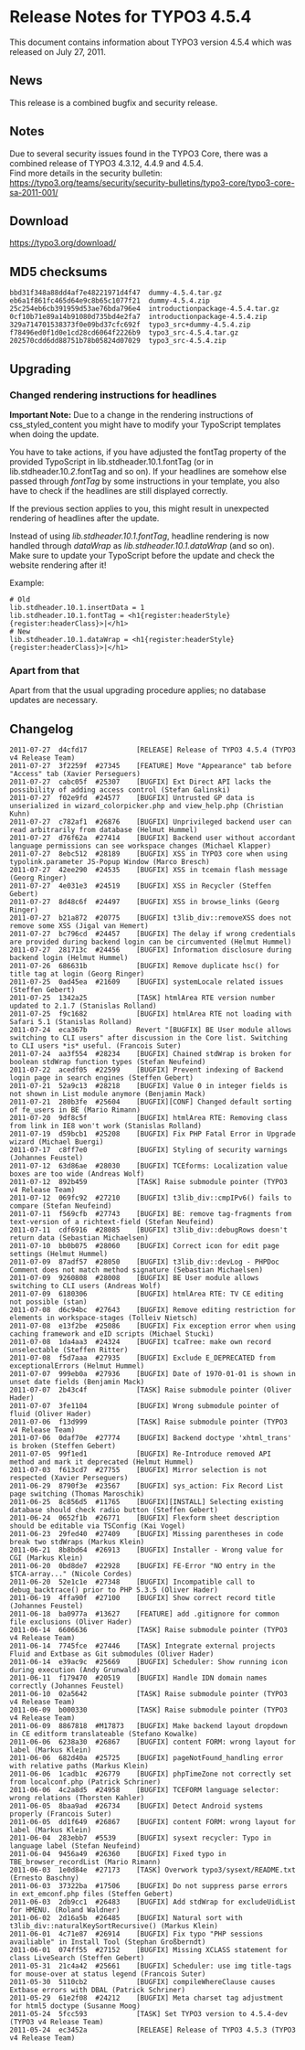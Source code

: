 Release Notes for TYPO3 4.5.4
=============================

This document contains information about TYPO3 version 4.5.4 which was
released on July 27, 2011.

News
----

This release is a combined bugfix and security release.

Notes
-----

Due to several security issues found in the TYPO3 Core, there was a
combined release of TYPO3 4.3.12, 4.4.9 and 4.5.4.\
Find more details in the security bulletin:
<https://typo3.org/teams/security/security-bulletins/typo3-core/typo3-core-sa-2011-001/>

Download
--------

<https://typo3.org/download/>

MD5 checksums
-------------

    bbd31f348a88dd4af7e48221971d4f47  dummy-4.5.4.tar.gz
    eb6a1f861fc465d64e9c8b65c1077f21  dummy-4.5.4.zip
    25c254eb6cb391959d53ae76bda796e4  introductionpackage-4.5.4.tar.gz
    0cf10b71e89a14b91080d735bd4e2fa7  introductionpackage-4.5.4.zip
    329a714701538373f0e09bd37cfc692f  typo3_src+dummy-4.5.4.zip
    f78496ed0f1d0e1cd28cd6064f2226b9  typo3_src-4.5.4.tar.gz
    202570cdd6dd88751b78b05824d07029  typo3_src-4.5.4.zip

Upgrading
---------

### Changed rendering instructions for headlines

**Important Note:** Due to a change in the rendering instructions of
css\_styled\_content you might have to modify your TypoScript templates
when doing the update.

You have to take actions, if you have adjusted the fontTag property of
the provided TypoScript in lib.stdheader.10.1.fontTag (or in
lib.stdheader.10.*2*.fontTag and so on). If your headlines are somehow
else passed through *fontTag* by some instructions in your template, you
also have to check if the headlines are still displayed correctly.

If the previous section applies to you, this might result in unexpected
rendering of headlines after the update.

Instead of using *lib.stdheader.10.1.fontTag*, headline rendering is now
handled through *dataWrap* as *lib.stdheader.10.1.dataWrap* (and so on).
Make sure to update your TypoScript before the update and check the
website rendering after it!

Example:

    # Old
    lib.stdheader.10.1.insertData = 1
    lib.stdheader.10.1.fontTag = <h1{register:headerStyle}{register:headerClass}>|</h1>
    # New
    lib.stdheader.10.1.dataWrap = <h1{register:headerStyle}{register:headerClass}>|</h1>

### Apart from that

Apart from that the usual upgrading procedure applies; no database
updates are necessary.

Changelog
---------

    2011-07-27  d4cfd17            [RELEASE] Release of TYPO3 4.5.4 (TYPO3 v4 Release Team)
    2011-07-27  3f2259f  #27345    [FEATURE] Move "Appearance" tab before "Access" tab (Xavier Perseguers)
    2011-07-27  cabc05f  #25307    [BUGFIX] Ext Direct API lacks the possibility of adding access control (Stefan Galinski)
    2011-07-27  f02e9fd  #24577    [BUGFIX] Untrusted GP data is unserialized in wizard_colorpicker.php and view_help.php (Christian Kuhn)
    2011-07-27  c782af1  #26876    [BUGFIX] Unprivileged backend user can read arbitrarily from database (Helmut Hummel)
    2011-07-27  d76f62a  #27414    [BUGFIX] Backend user without accordant language permissions can see workspace changes (Michael Klapper)
    2011-07-27  8ebc512  #28189    [BUGFIX] XSS in TYPO3 core when using typolink.parameter JS-Popup Window (Marco Bresch)
    2011-07-27  42ee290  #24535    [BUGFIX] XSS in tcemain flash message (Georg Ringer)
    2011-07-27  4e031e3  #24519    [BUGFIX] XSS in Recycler (Steffen Gebert)
    2011-07-27  8d48c6f  #24497    [BUGFIX] XSS in browse_links (Georg Ringer)
    2011-07-27  b21a872  #20775    [BUGFIX] t3lib_div::removeXSS does not remove some XSS (Jigal van Hemert)
    2011-07-27  bc796cd  #24457    [BUGFIX] The delay if wrong credentials are provided during backend login can be circumvented (Helmut Hummel)
    2011-07-27  281713c  #24456    [BUGFIX] Information disclosure during backend login (Helmut Hummel)
    2011-07-26  686631b            [BUGFIX] Remove duplicate hsc() for title tag at login (Georg Ringer)
    2011-07-25  0ad45ea  #21609    [BUGFIX] systemLocale related issues (Steffen Gebert)
    2011-07-25  1342a25            [TASK] htmlArea RTE version number updated to 2.1.7 (Stanislas Rolland)
    2011-07-25  f9c1682            [BUGFIX] htmlArea RTE not loading with Safari 5.1 (Stanislas Rolland)
    2011-07-24  eca367b            Revert "[BUGFIX] BE User module allows switching to CLI users" after discussion in the Core list. Switching to CLI users *is* useful. (Francois Suter)
    2011-07-24  aa3f554  #28234    [BUGFIX] Chained stdWrap is broken for boolean stdWrap function types (Stefan Neufeind)
    2011-07-22  acedf05  #22599    [BUGFIX] Prevent indexing of Backend login page in search engines (Steffen Gebert)
    2011-07-21  52a9c13  #28218    [BUGFIX] Value 0 in integer fields is not shown in List module anymore (Benjamin Mack)
    2011-07-21  280b3fe  #25604    [BUGFIX][CONF] Changed default sorting of fe_users in BE (Mario Rimann)
    2011-07-20  9df8c5f            [BUGFIX] htmlArea RTE: Removing class from link in IE8 won't work (Stanislas Rolland)
    2011-07-19  d59bcb1  #25208    [BUGFIX] Fix PHP Fatal Error in Upgrade wizard (Michael Buergi)
    2011-07-17  c8ff7e0            [BUGFIX] Styling of security warnings (Johannes Feustel)
    2011-07-12  63d86ae  #28030    [BUGFIX] TCEforms: Localization value boxes are too wide (Andreas Wolf)
    2011-07-12  892b459            [TASK] Raise submodule pointer (TYPO3 v4 Release Team)
    2011-07-12  069fc92  #27210    [BUGFIX] t3lib_div::cmpIPv6() fails to compare (Stefan Neufeind)
    2011-07-11  f569cfb  #27743    [BUGFIX] BE: remove tag-fragments from text-version of a richtext-field (Stefan Neufeind)
    2011-07-11  cdf6916  #28085    [BUGFIX] t3lib_div::debugRows doesn't return data (Sebastian Michaelsen)
    2011-07-10  bb0b075  #28060    [BUGFIX] Correct icon for edit page settings (Helmut Hummel)
    2011-07-09  87adf57  #28050    [BUGFIX] t3lib_div::devLog - PHPDoc Comment does not match method signature (Sebastian Michaelsen)
    2011-07-09  9260808  #28008    [BUGFIX] BE User module allows switching to CLI users (Andreas Wolf)
    2011-07-09  6180306            [BUGFIX] htmlArea RTE: TV CE editing not possible (stan)
    2011-07-08  d6c94bc  #27643    [BUGFIX] Remove editing restriction for elements in workspace-stages (Tolleiv Nietsch)
    2011-07-08  e13f2be  #25086    [BUGFIX] Fix exception error when using caching framework and eID scripts (Michael Stucki)
    2011-07-08  1da4aa3  #24324    [BUGFIX] tcaTree: make own record unselectable (Steffen Ritter)
    2011-07-08  f5d7aaa  #27935    [BUGFIX] Exclude E_DEPRECATED from exceptionalErrors (Helmut Hummel)
    2011-07-07  999eb0a  #27936    [BUGFIX] Date of 1970-01-01 is shown in unset date fields (Benjamin Mack)
    2011-07-07  2b43c4f            [TASK] Raise submodule pointer (Oliver Hader)
    2011-07-07  3fe1104            [BUGFIX] Wrong submodule pointer of fluid (Oliver Hader)
    2011-07-06  f13d999            [TASK] Raise submodule pointer (TYPO3 v4 Release Team)
    2011-07-06  0daf70e  #27774    [BUGFIX] Backend doctype 'xhtml_trans' is broken (Steffen Gebert)
    2011-07-05  99f1ed1            [BUGFIX] Re-Introduce removed API method and mark it deprecated (Helmut Hummel)
    2011-07-03  f613cd7  #27755    [BUGFIX] Mirror selection is not respected (Xavier Perseguers)
    2011-06-29  8790f3e  #23567    [BUGFIX] sys_action: Fix Record List page switching (Thomas Maroschik)
    2011-06-25  8c856d5  #11765    [BUGFIX][INSTALL] Selecting existing database should check radio button (Steffen Gebert)
    2011-06-24  0652f1b  #26771    [BUGFIX] Flexform sheet description should be editable via TSConfig (Kai Vogel)
    2011-06-23  29fed40  #27409    [BUGFIX] Missing parentheses in code break two stdWraps (Markus Klein)
    2011-06-21  8b8bd64  #26913    [BUGFIX] Installer - Wrong value for CGI (Markus Klein)
    2011-06-20  0bd8de7  #22928    [BUGFIX] FE-Error "NO entry in the $TCA-array..." (Nicole Cordes)
    2011-06-20  52e1c1e  #27348    [BUGFIX] Incompatible call to debug_backtrace() prior to PHP 5.3.5 (Oliver Hader)
    2011-06-19  4ffa90f  #27100    [BUGFIX] Show correct record title (Johannes Feustel)
    2011-06-18  ba0977a  #13627    [FEATURE] add .gitignore for common file exclusions (Oliver Hader)
    2011-06-14  6606636            [TASK] Raise submodule pointer (TYPO3 v4 Release Team)
    2011-06-14  7745fce  #27446    [TASK] Integrate external projects Fluid and Extbase as Git submodules (Oliver Hader)
    2011-06-14  e39ac9c  #25669    [BUGFIX] Scheduler: Show running icon during execution (Andy Grunwald)
    2011-06-11  f179470  #20519    [BUGFIX] Handle IDN domain names correctly (Johannes Feustel)
    2011-06-10  02a5642            [TASK] Raise submodule pointer (TYPO3 v4 Release Team)
    2011-06-09  b000330            [TASK] Raise submodule pointer (TYPO3 v4 Release Team)
    2011-06-09  8867818  #M17873   [BUGFIX] Make backend layout dropdown in CE editform translateable (Stefano Kowalke)
    2011-06-06  6238a30  #26867    [BUGFIX] content FORM: wrong layout for label (Markus Klein)
    2011-06-06  682d40a  #25725    [BUGFIX] pageNotFound_handling error with relative paths (Markus Klein)
    2011-06-06  1cadb1c  #26779    [BUGFIX] phpTimeZone not correctly set from localconf.php (Patrick Schriner)
    2011-06-06  4c2a8d5  #24958    [BUGFIX] TCEFORM language selector: wrong relations (Thorsten Kahler)
    2011-06-05  8baa9ad  #26734    [BUGFIX] Detect Android systems properly (Francois Suter)
    2011-06-05  dd1f649  #26867    [BUGFIX] content FORM: wrong layout for label (Markus Klein)
    2011-06-04  283ebb7  #5539     [BUGFIX] sysext recycler: Typo in language label (Stefan Neufeind)
    2011-06-04  9456a49  #26360    [BUGFIX] Fixed typo in TBE_browser_recordList (Mario Rimann)
    2011-06-03  1e0d84e  #27173    [TASK] Overwork typo3/sysext/README.txt (Ernesto Baschny)
    2011-06-03  37322ba  #17506    [BUGFIX] Do not suppress parse errors in ext_emconf.php files (Steffen Gebert)
    2011-06-03  2db9cc1  #26483    [BUGFIX] Add stdWrap for excludeUidList for HMENU. (Roland Waldner)
    2011-06-02  2d16a5b  #26485    [BUGFIX] Natural sort with t3lib_div::naturalKeySortRecursive() (Markus Klein)
    2011-06-01  4c71e87  #26914    [BUGFIX] Fix typo "PHP sessions availiable" in Install Tool (Stephan Großberndt)
    2011-06-01  074ff55  #27152    [BUGFIX] Missing XCLASS statement for class LiveSearch (Steffen Gebert)
    2011-05-31  21c4a42  #25661    [BUGFIX] Scheduler: use img title-tags for mouse-over at status legend (Francois Suter)
    2011-05-30  5110cb2            [BUGFIX] compileWhereClause causes Extbase errors with DBAL (Patrick Schriner)
    2011-05-29  61e2f08  #24212    [BUGFIX] Meta charset tag adjustment for html5 doctype (Susanne Moog)
    2011-05-24  5fcc593            [TASK] Set TYPO3 version to 4.5.4-dev (TYPO3 v4 Release Team)
    2011-05-24  ec3452a            [RELEASE] Release of TYPO3 4.5.3 (TYPO3 v4 Release Team)


